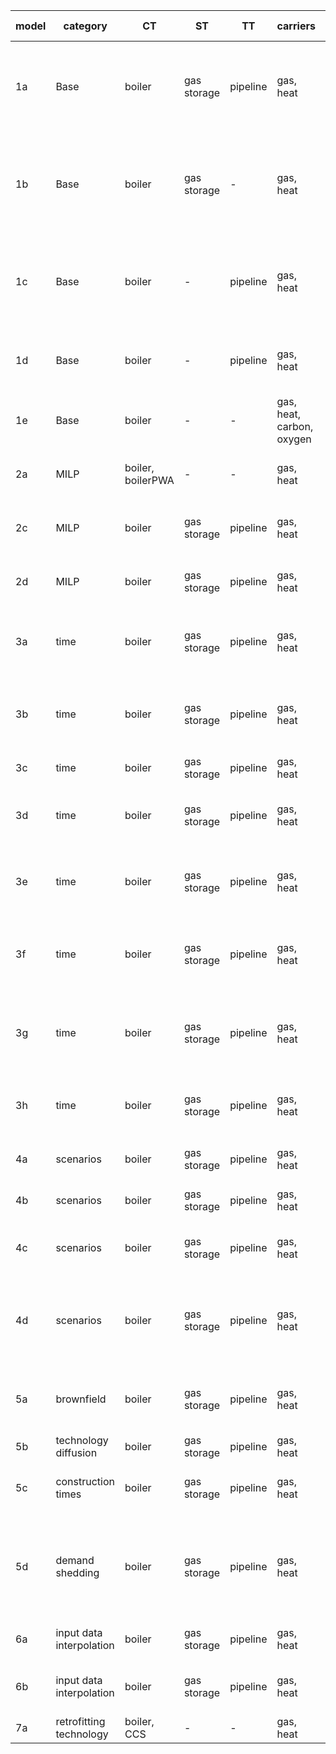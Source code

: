 | **model** | **category**             | **CT**            | **ST**      | **TT**   | **carriers**              | **nodes** | **intra-year** | **inter-year**        | **responsible** | **comment**                                                           |
|-----------|--------------------------|-------------------|-------------|----------|---------------------------|-----------|----------------|-----------------------|----------------|-----------------------------------------------------------------------|
| 1a        | Base                     | boiler            | gas storage | pipeline | gas, heat                 | 2         | 2 TS           | 1 year                | AG             | basic functionality of conversion, storage, transport  technology     |
| 1b        | Base                     | boiler            | gas storage | -        | gas, heat                 | 2         | 2 TS           | 1 year                | LK, AG         | energy system without transport technology, energy to power ratio 1h  |
| 1c        | Base                     | boiler            | -           | pipeline | gas, heat                 | 2         | 1 TS           | 1 year                | LK, AG         | energy system without storage technologies, no transport loss         |
| 1d        | Base                     | boiler            | -           | pipeline | gas, heat                 | 2         | 1 TS           | 1 year                | AG             | transport technology with exponential loss                            |
| 1e        | Base                     | boiler            | -           | -        | gas, heat, carbon, oxygen | 2         | 1 TS           | 1 year                | AG             | 2 input and output carriers                                           |
| 2a        | MILP                     | boiler, boilerPWA | -           | -        | gas, heat                 | 2         | 1 TS           | 1 year                | AG             | conver techs with and without PWA capex                               |
| 2c        | MILP                     | boiler            | gas storage | pipeline | gas, heat                 | 2         | 3 TS           | 1 year                | JM             | min load for all technology types                                     |
| 2d        | MILP                     | boiler            | gas storage | pipeline | gas, heat                 | 2         | 2 TS           | 1 year                | JM             | min capacity for all technoloty types                                 |
| 3a        | time                     | boiler            | gas storage | pipeline | gas, heat                 | 2         | full TS        | 1 year                | JM             | Capacity, Opex yearly depend on maximum demand                        |
| 3b        | time                     | boiler            | gas storage | pipeline | gas, heat                 | 2         | full TS, agg.  | 1 year                | JM             | No values tested. TSA yields different values each run.               |
| 3c        | time                     | boiler            | gas storage | pipeline | gas, heat                 | 2         | 1 TS           | 3 years, PF           | JM             |                                                                       |
| 3d        | time                     | boiler            | gas storage | pipeline | gas, heat                 | 2         | 1 TS           | 3 years, 1 year MF    | JM             | Only Results object is tested: Capacity & Addition                    |
| 3e        | time                     | boiler            | gas storage | pipeline | gas, heat                 | 2         | 1 TS           | 3 years, 2 year MF    | JM             | Only Results object is tested: Capacity & Addition                    |
| 3f        | time                     | boiler            | gas storage | pipeline | gas, heat                 | 2         | full TS, agg   | 3 years, PF           | JM             | No values tested. TSA yields different values each run.               |
| 3g        | time                     | boiler            | gas storage | pipeline | gas, heat                 | 2         | full TS, agg   | 3 years, 2 year MF    | JM             | No values tested. TSA yields different values each run.               |
| 3h        | time                     | boiler            | gas storage | pipeline | gas, heat                 | 2         | 1 TS           | 3 years, PF, biannual | JB             | Test interval between years and related results.                      |
| 4a        | scenarios                | boiler            | gas storage | pipeline | gas, heat                 | 2         | 1 TS           | 1 year                | AG             | test general scenario behavior                                        |
| 4b        | scenarios                | boiler            | gas storage | pipeline | gas, heat                 | 2         | 1 TS           | 1 year                | AG             | test scenario set expansion                                           |
| 4c        | scenarios                | boiler            | gas storage | pipeline | gas, heat                 | 2         | 1 TS           | 1 year                | AG             | test scenarios for system and analysis                                |
| 4d        | scenarios                | boiler            | gas storage | pipeline | gas, heat                 | 2         | 1 TS           | 1 year                | AG             | test list expansion: scenario names, value changes, carrier exclusion |
| 5a        | brownfield               | boiler            | gas storage | pipeline | gas, heat                 | 2         | 1 TS           | 1 year                | JM             | test capacity addition and capacities existing, also for energy       |
| 5b        | technology diffusion     | boiler            | gas storage | pipeline | gas, heat                 | 2         | 1 TS           | 3 years, PF           | JM             | to be revised!!                                                       |
| 5c        | construction times       | boiler            | gas storage | pipeline | gas, heat                 | 2         | 1 TS           | 3 years, PF           | AG             | construction time and existing capacity                               |
| 5d        | demand shedding          | boiler            | gas storage | pipeline | gas, heat                 | 2         | 1 TS           | 1 year                | JB             | test cost shed demand, shed demand, capacities (no transport loss)    |
| 6a        | input data interpolation | boiler            | gas storage | pipeline | gas, heat                 | 2         | 1 TS           | 3 years, PF           | LK             | interpolation of yearly input data                                    |
| 6b        | input data interpolation | boiler            | gas storage | pipeline | gas, heat                 | 2         | 1 TS           | 3 years, PF           | LK             | skip interpolation of yearly input data                               |
| 7a        | retrofitting technology  | boiler, CCS       | -           | -        | gas, heat                 | 2         | 1 TS           | 1 year                | AG             |                                                                       |
